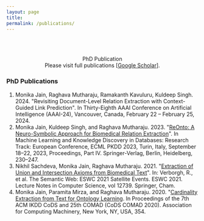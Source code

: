 ```yaml
---
layout: page
title: 
permalink: /publications/
---
```

<br />
<br />
<p align="center">
PhD Publication<br/>
Please visit full publications [<a href = "https://scholar.google.com/citations?user=lRf7z-oAAAAJ&hl=en">Google Scholar</a>].
</p>


### PhD Publications
1. Monika Jain, Raghava Mutharaju, Ramakanth Kavuluru, Kuldeep Singh. 2024. "Revisiting Document-Level Relation Extraction with Context-Guided Link Prediction". In Thirty-Eighth AAAI Conference on Artificial Intelligence (AAAI-24), Vancouver, Canada, February 22 – February 25, 2024.
2. Monika Jain, Kuldeep Singh, and Raghava Mutharaju. 2023. "[ReOnto: A Neuro-Symbolic Approach for&nbsp;Biomedical Relation Extraction](https://dl.acm.org/doi/abs/10.1007/978-3-031-43421-1_14)". In Machine Learning and Knowledge Discovery in Databases: Research Track: European Conference, ECML PKDD 2023, Turin, Italy, September 18–22, 2023, Proceedings, Part IV. Springer-Verlag, Berlin, Heidelberg, 230–247.
3. Nikhil Sachdeva, Monika Jain, Raghava Mutharaju. 2021. "[Extraction of Union and Intersection Axioms from Biomedical Text](https://openreview.net/pdf?id=uL5eaPThII2)". In: Verborgh, R., et al. The Semantic Web: ESWC 2021 Satellite Events. ESWC 2021. Lecture Notes in Computer Science, vol 12739. Springer, Cham. 
4. Monika Jain, Paramita Mirza, and Raghava Mutharaju. 2020. "[Cardinality Extraction from Text for Ontology Learning](https://dl.acm.org/doi/10.1145/3371158.3371223). In Proceedings of the 7th ACM IKDD CoDS and 25th COMAD (CoDS COMAD 2020). Association for Computing Machinery, New York, NY, USA, 354. 

